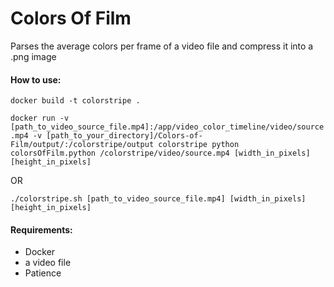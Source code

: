 # Colors Of Film

Parses the average colors per frame of a video file and compress it into a .png image

#### How to use:

`docker build -t colorstripe .`

`docker run -v [path_to_video_source_file.mp4]:/app/video_color_timeline/video/source.mp4 -v [path_to_your_directory]/Colors-of-Film/output/:/colorstripe/output colorstripe python colorsOfFilm.python /colorstripe/video/source.mp4 [width_in_pixels] [height_in_pixels]`

OR

`./colorstripe.sh [path_to_video_source_file.mp4] [width_in_pixels] [height_in_pixels]`

#### Requirements:
   - Docker
   - a video file
   - Patience
